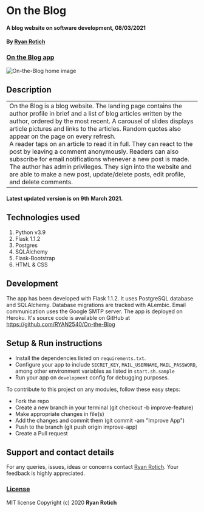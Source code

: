 # On the Blog
#### A blog website on software development, 08/03/2021
#### By [Ryan Rotich](https://github.com/RYAN2540)

### [On the Blog app](https://onthecodeblogs.herokuapp.com/)

<img src="./app/static/photos/screensave.png"
     alt="On-the-Blog home image"
     style="width=100%;" />

## Description

<table>
<tr>
<td>
On the Blog is a blog website. The landing page contains the author profile in brief and a list of blog articles written by the author, ordered by the most recent. A carousel of slides displays article pictures and links to the articles. Random quotes also appear on the page on every refresh.
<br>
A reader taps on an article to read it in full. They can react to the post by leaving a comment anonymously. Readers can also subscribe for email notifications whenever a new post is made. The author has admin privileges. They sign into the website and are able to make a new post, update/delete posts, edit profile, and delete comments.
</td>
</tr>
</table> 

#### Latest updated version is on 9th March 2021.

## Technologies used

1. Python v3.9
2. Flask 1.1.2
3. Postgres
4. SQLAlchemy
5. Flask-Bootstrap
6. HTML & CSS

## Development

The app has been developed with Flask 1.1.2. It uses PostgreSQL database and SQLAlchemy. Database migrations are tracked with ALembic. Email communication uses the Google SMTP server. The app is deployed on Heroku. It's source code is available on GitHub at https://github.com/RYAN2540/On-the-Blog

## Setup & Run instructions
- Install the dependencies listed on `requirements.txt`.
- Configure your app to include `SECRET_KEY`, `MAIL_USERNAME`, `MAIL_PASSWORD`, among other environment variables as listed in `start.sh.sample`
- Run your app on `development` config for debugging purposes.

To contribute to this project on any modules, follow these easy steps:

- Fork the repo
- Create a new branch in your terminal (git checkout -b improve-feature)
- Make appropriate changes in file(s)
- Add the changes and commit them (git commit -am "Improve App")
- Push to the branch (git push origin improve-app)
- Create a Pull request

## Support and contact details
For any queries, issues, ideas or concerns contact [Ryan Rotich](austinbrian005@gmail.com). Your feedback is highly appreciated. 
### [License](LICENSE)
MIT license
Copyright (c) 2020 **Ryan Rotich**